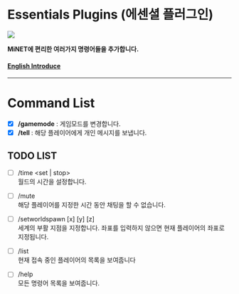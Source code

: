 Essentials Plugins (에센셜 플러그인)
========

<img src="http://i.imgur.com/fHQg8ZP.jpg" />

__MiNET에 편리한 여러가지 명령어들을 추가합니다.__

#### [English Introduce](https://github.com/PIEA/Essentials/blob/master/README.md#essentials-plugins)


----------

Command List
======
- [x] __/gamemode__ : 게임모드를 변경합니다.
- [x] __/tell <name> <message>__ : 해당 플레이어에게 개인 메시지를 보냅니다.

TODO LIST
--
- [ ] /time <set | stop> <value>
<br>월드의 시간을 설정합니다.

- [ ] /mute <name> <time>
<br>해당 플레이어를 지정한 시간 동안 채팅을 할 수 없습니다.

- [ ] /setworldspawn [x] [y] [z]
<br>세계의 부활 지점을 지정합니다. 좌표를 입력하지 않으면 현재 플레이어의 좌표로 지정됩니다.

- [ ] /list
<br>현재 접속 중인 플레이어의 목록을 보여줍니다

- [ ] /help
<br>모든 명령어 목록을 보여줍니다.
